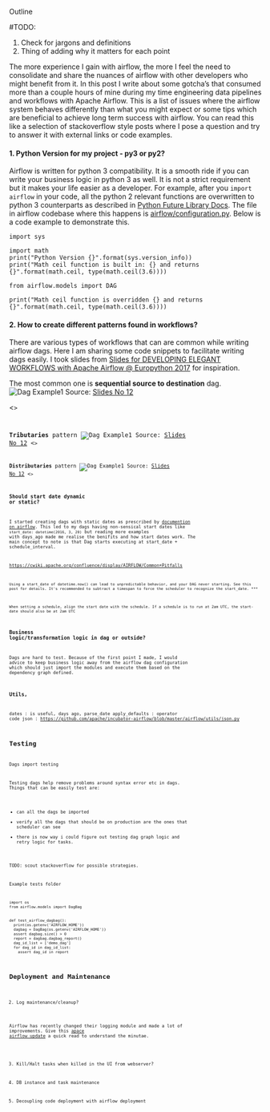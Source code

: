 Outline

#TODO:

1. Check for jargons and definitions
2. Thing of adding why it matters for each point

The more experience I gain with airflow, the more I feel the need to consolidate and share the nuances of airflow with other developers who might benefit from it. In this post I write about some gotcha’s that consumed more than a couple hours of mine during my time engineering data pipelines and workflows with Apache Airflow. This is a list of issues where the airflow system behaves differently than what you might expect or some tips which are beneficial to achieve long term success with airflow. You can read this like a selection of stackoverflow style posts where I pose a question and try to answer it with external links or code examples.


#### 1. Python Version for my project - py3 or py2?

Airflow is written for python 3 compatibility. It is a smooth ride if you can write your business logic in python 3 as well. It is not a strict requirement but it makes your life easier as a developer. For example, after you `import airflow` in your code, all the python 2 relevant functions are overwritten to python 3 counterparts as described in [Python Future Library Docs](http://python-future.org/standard_library_imports.html#standard-library-imports). The file in airflow codebase where this happens is [airflow/configuration.py](https://github.com/apache/incubator-airflow/blob/master/airflow/configuration.py#L35). Below is a code example to demonstrate this.

```
import sys

import math
print("Python Version {}".format(sys.version_info))
print("Math ceil function is built in: {} and returns {}".format(math.ceil, type(math.ceil(3.6))))

from airflow.models import DAG

print("Math ceil function is overridden {} and returns {}".format(math.ceil, type(math.ceil(3.6))))

```

#### 2. How to create different patterns found in workflows?

There are various types of workflows that can are common while writing airflow dags. Here I am sharing some code snippets to facilitate writing dags easily. I took slides from [Slides for DEVELOPING ELEGANT WORKFLOWS with Apache Airflow @ Europython 2017](https://ep2017.europython.eu/media/conference/slides/developing-elegant-workflows-in-python-code-with-apache-airflow.pdf) for inspiration.


The most common one is **sequential source to destination** dag.
![Dag Example1](https://i.imgur.com/s9xGkL6.png) Source: [Slides No 12](https://ep2017.europython.eu/media/conference/slides/developing-elegant-workflows-in-python-code-with-apache-airflow.pdf)

 <<code>>

**Tributaries** pattern
![Dag Example1](https://i.imgur.com/s9xGkL6.png) Source: [Slides No 12](https://ep2017.europython.eu/media/conference/slides/developing-elegant-workflows-in-python-code-with-apache-airflow.pdf)
 <<code>>

**Distributaries** pattern
![Dag Example1](https://i.imgur.com/s9xGkL6.png) Source: [Slides No 12](https://ep2017.europython.eu/media/conference/slides/developing-elegant-workflows-in-python-code-with-apache-airflow.pdf)
 <<code>>

### Should start date dynamic or static?

I started creating dags with static dates as prescribed by [documention on airflow](https://github.com/apache/incubator-airflow/blob/master/UPDATING.md#less-forgiving-scheduler-on-dynamic-start_date). This led to my dags having non-sensical start dates like `start_date: datetime(2016, 3, 20)`  but reading more examples with days_ago made me realise the benifits and how start dates work. The main concept to note is that Dag starts executing at start_date + schedule_interval.


https://cwiki.apache.org/confluence/display/AIRFLOW/Common+Pitfalls
```
Using a start_date of datetime.now() can lead to unpredictable behavior, and your DAG never starting. See this post for details. It's recommended to subtract a timespan to force the scheduler to recognize the start_date. ***
```
```
When setting a schedule, align the start date with the schedule. If a schedule is to run at 2am UTC, the start-date should also be at 2am UTC
```
### Business logic/transformation logic in dag or outside?


Dags are hard to test. Because of the first point I made, I would advice to keep business logic away from the airflow dag configuration which should just import the modules and execute them based on the dependency graph defined.


### Utils,

dates : is useful, days ago, parse_date
apply_defaults : operator code
json : https://github.com/apache/incubator-airflow/blob/master/airflow/utils/json.py


## Testing

Dags import testing

Testing dags help remove problems around syntax error etc in dags. Things that can be easily test are:
- can all the dags be imported
- verify all the dags that should be on production are the ones that scheduler can see
- there is now way i could figure out testing dag graph logic and retry logic for tasks.

TODO: scout stackoverflow for possible strategies.


Example tests folder
```
import os
from airflow.models import DagBag


def test_airflow_dagbag():
  print(os.getenv('AIRFLOW_HOME'))
  dagbag = DagBag(os.getenv('AIRFLOW_HOME'))
  assert dagbag.size() > 0
  report = dagbag.dagbag_report()
  dag_id_list = ['demo_dag']
  for dag_id in dag_id_list:
    assert dag_id in report
```

## Deployment and Maintenance



2. Log maintenance/cleanup?

Airflow has recently changed their logging module and made a lot of improvements. Give this [apace airflow update](https://github.com/apache/incubator-airflow/blob/master/UPDATING.md#logging-update) a quick read to understand the minutae.

3. Kill/Halt tasks when killed in the UI from webserver?

4. DB instance and task maintenance

5. Decoupling code deployment with airflow deployment
